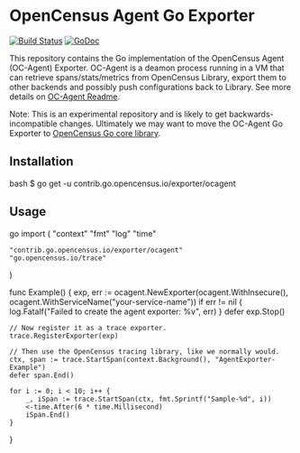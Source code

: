 # OpenCensus Agent Go Exporter

[![Build Status][travis-image]][travis-url] [![GoDoc][godoc-image]][godoc-url]


This repository contains the Go implementation of the OpenCensus Agent (OC-Agent) Exporter.
OC-Agent is a deamon process running in a VM that can retrieve spans/stats/metrics from
OpenCensus Library, export them to other backends and possibly push configurations back to
Library. See more details on [OC-Agent Readme][OCAgentReadme].

Note: This is an experimental repository and is likely to get backwards-incompatible changes.
Ultimately we may want to move the OC-Agent Go Exporter to [OpenCensus Go core library][OpenCensusGo].

## Installation

bash
$ go get -u contrib.go.opencensus.io/exporter/ocagent


## Usage

go
import (
	"context"
	"fmt"
	"log"
	"time"

	"contrib.go.opencensus.io/exporter/ocagent"
	"go.opencensus.io/trace"
)

func Example() {
	exp, err := ocagent.NewExporter(ocagent.WithInsecure(), ocagent.WithServiceName("your-service-name"))
	if err != nil {
		log.Fatalf("Failed to create the agent exporter: %v", err)
	}
	defer exp.Stop()

	// Now register it as a trace exporter.
	trace.RegisterExporter(exp)

	// Then use the OpenCensus tracing library, like we normally would.
	ctx, span := trace.StartSpan(context.Background(), "AgentExporter-Example")
	defer span.End()

	for i := 0; i < 10; i++ {
		_, iSpan := trace.StartSpan(ctx, fmt.Sprintf("Sample-%d", i))
		<-time.After(6 * time.Millisecond)
		iSpan.End()
	}
}


[OCAgentReadme]: https://github.com/census-instrumentation/opencensus-proto/tree/master/opencensus/proto/agent#opencensus-agent-proto
[OpenCensusGo]: https://github.com/census-instrumentation/opencensus-go
[godoc-image]: https://godoc.org/contrib.go.opencensus.io/exporter/ocagent?status.svg
[godoc-url]: https://godoc.org/contrib.go.opencensus.io/exporter/ocagent
[travis-image]: https://travis-ci.org/census-ecosystem/opencensus-go-exporter-ocagent.svg?branch=master
[travis-url]: https://travis-ci.org/census-ecosystem/opencensus-go-exporter-ocagent

